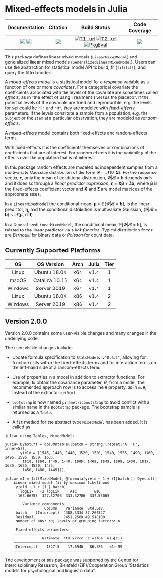 # Mixed-effects models in Julia

|**Documentation**|**Citation**|**Build Status**|**Code Coverage**|
|:-:|:-:|:-:|:-:|
|[![][docs-stable-img]][docs-stable-url] [![][docs-latest-img]][docs-latest-url] | [![][doi-img]][doi-url] | [![T1-url][T1-img]][pkgeval-url] [![T2-url][T2-img]][pkgeval-url] [![PkgEval][pkgeval-img]][pkgeval-url] | [![][codecov-img]][codecov-url]|

[doi-img]: https://zenodo.org/badge/9106942.svg
[doi-url]: https://zenodo.org/badge/latestdoi/9106942

[docs-latest-img]: https://img.shields.io/badge/docs-dev-blue.svg
[docs-latest-url]: https://juliastats.github.io/MixedModels.jl/dev

[docs-stable-img]: https://img.shields.io/badge/docs-stable-blue.svg
[docs-stable-url]: https://juliastats.github.io/MixedModels.jl/stable

[codecov-img]: https://codecov.io/github/JuliaStats/MixedModels.jl/badge.svg?branch=master
[codecov-url]: https://codecov.io/github/JuliaStats/MixedModels.jl?branch=master

[T1-img]: https://github.com/JuliaStats/MixedModels.jl/workflows/Tier1/badge.svg
[T1-url]: https://github.com/JuliaStats/MixedModels.jl/actions?workflow=Tier1

[T2-img]: https://github.com/JuliaStats/MixedModels.jl/workflows/Tier2/badge.svg
[T2-url]: https://github.com/JuliaStats/MixedModels.jl/actions?workflow=Tier2

[pkgeval-img]: https://juliaci.github.io/NanosoldierReports/pkgeval_badges/M/MixedModels.svg
[pkgeval-url]: https://juliaci.github.io/NanosoldierReports/pkgeval_badges/report.html

This package defines linear mixed models (`LinearMixedModel`) and generalized linear mixed models (`GeneralizedLinearMixedModel`). Users can use the abstraction for statistical model API to build, fit (`fit`/`fit!`), and query the fitted models.

A _mixed-effects model_ is a statistical model for a _response_ variable as a function of one or more _covariates_.
For a categorical covariate the coefficients associated with the levels of the covariate are sometimes called _effects_, as in "the effect of using Treatment 1 versus the placebo".
If the potential levels of the covariate are fixed and reproducible, e.g. the levels for `Sex` could be `"F"` and `"M"`, they are modeled with _fixed-effects_ parameters.
If the levels constitute a sample from a population, e.g. the `Subject` or the `Item` at a particular observation, they are modeled as _random effects_.

A _mixed-effects_ model contains both fixed-effects and random-effects terms.

With fixed-effects it is the coefficients themselves or combinations of coefficients that are of interest.
For random effects it is the variability of the effects over the population that is of interest.

In this package random effects are modeled as independent samples from a multivariate Gaussian distribution of the form 𝓑 ~ 𝓝(0, 𝚺).
For the response vector, 𝐲, only the mean of conditional distribution, 𝓨|𝓑 = 𝐛 depends on 𝐛 and it does so through a _linear predictor expression_, 𝛈 = 𝐗𝛃 + 𝐙𝐛, where 𝛃 is the fixed-effects coefficient vector and 𝐗 and 𝐙 are model matrices of the appropriate sizes,

In a `LinearMixedModel` the conditional mean, 𝛍 = 𝔼[𝓨|𝓑 = 𝐛], is the linear predictor, 𝛈, and the conditional distribution is multivariate Gaussian, (𝓨|𝓑 = 𝐛) ~ 𝓝(𝛍, σ²𝐈).

In a `GeneralizedLinearMixedModel`, the conditional mean, 𝔼[𝓨|𝓑 = 𝐛], is related to the linear predictor via a _link function_.
Typical distribution forms are _Bernoulli_ for binary data or _Poisson_ for count data.

## Currently Supported Platforms

|OS|OS Version|Arch|Julia|Tier|
|:-:|:-:|:-:|:-:|:-:|
|Linux|Ubuntu 18.04|x64|v1.4|1|
|macOS|Catalina 10.15|x64|v1.4|1|
|Windows|Server 2019|x64|v1.4|1|
|Linux|Ubuntu 18.04|x86|v1.4|2|
|Windows|Server 2019|x86|v1.4|2|

## Version 2.0.0

Version 2.0.0 contains some user-visible changes and many changes in the underlying code.

The user-visible changes include:

- Update formula specification to `StatsModels v"0.6.2"`, allowing for function calls within the fixed-effects terms and for interaction terms on the left-hand side of a random-effects term.

- Use of properties in a model in addition to extractor functions.  For example, to obtain the covariance parameter, $\theta$, from a model, the recommended approach now is to access the `θ` property, as in `m.θ`, instead of the extractor `getθ(m)`.

- `bootstrap` is now named `parametricbootstrap` to avoid conflict with a similar name in the `Bootstrap` package.  The bootstrap sample is returned as a `Table`.

- A `fit` method for the abstract type `MixedModel` has been added.  It is called as

```
julia> using Tables, MixedModels

julia> Dyestuff = columntable((batch = string.(repeat('A':'F', inner=5)),
       yield = [1545, 1440, 1440, 1520, 1580, 1540, 1555, 1490, 1560, 1495, 1595, 1550, 1605,
        1510, 1560, 1445, 1440, 1595, 1465, 1545, 1595, 1630, 1515, 1635, 1625, 1520, 1455,
        1450, 1480, 1445]));

julia> m1 = fit(MixedModel, @formula(yield ~ 1 + (1|batch)), Dyestuff)
    Linear mixed model fit by maximum likelihood
     yield ~ 1 + (1 | batch)
       logLik   -2 logLik     AIC        BIC    
     -163.66353  327.32706  333.32706  337.53065

        Variance components:
                  Column    Variance  Std.Dev.
     batch    (Intercept)  1388.3334 37.260347
     Residual              2451.2500 49.510100
     Number of obs: 30; levels of grouping factors: 6

     Fixed-effects parameters:
    ──────────────────────────────────────────────────
                 Estimate  Std.Error  z value  P(>|z|)
    ──────────────────────────────────────────────────
    (Intercept)    1527.5    17.6946   86.326   <1e-99
    ──────────────────────────────────────────────────
```

The development of this package was supported by the Center for Interdisciplinary Research, Bielefeld (ZiF)/Cooperation Group "Statistical models for psychological and linguistic data".
